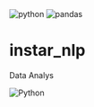 <img alt="python" src ="http://img.shields.io/badge/-python-3776AB?style=platsic&logo=python"/>
<img alt="pandas" src ="http://img.shields.io/badge/-pandas-150458?style=platsic&logo=pandas"/>







# instar_nlp
Data Analys

<img alt="Python" src ="https://img.shields.io/badge/Python-3776AB.svg?&style=for-the-badge&logo=Python&logoColor=white"/>
